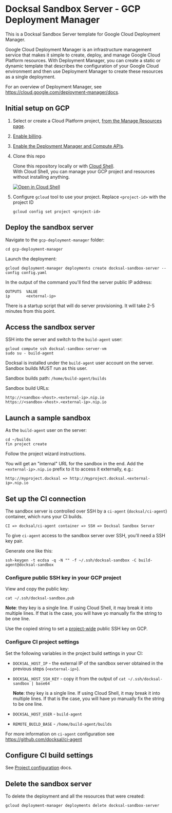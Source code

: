 # Docksal Sandbox Server - GCP Deployment Manager

This is a Docksal Sandbox Server template for Google Cloud Deployment Manager.

Google Cloud Deployment Manager is an infrastructure management service that makes it simple to create, deploy, 
and manage Google Cloud Platform resources. With Deployment Manager, you can create a static or dynamic template 
that describes the configuration of your Google Cloud environment and then use Deployment Manager to create these 
resources as a single deployment.

For an overview of Deployment Manager, see https://cloud.google.com/deployment-manager/docs.

## Initial setup on GCP

1. Select or create a Cloud Platform project, [from the Manage Resources page](https://console.cloud.google.com/cloud-resource-manager).

1. [Enable billing](https://support.google.com/cloud/answer/6293499#enable-billing).

1. [Enable the Deployment Manager and Compute APIs](https://console.cloud.google.com/flows/enableapi?apiid=deploymentmanager,compute_component).

1. Clone this repo

    Clone this repository locally or with [Cloud Shell](https://cloud.google.com/shell/).  
    With Cloud Shell, you can manage your GCP project and resources without installing anything.

    [![Open in Cloud Shell](http://gstatic.com/cloudssh/images/open-btn.svg)](https://console.cloud.google.com/cloudshell/open?git_repo=https%3A%2F%2Fgithub.com%2Fdocksal%2Fsandbox-server&page=editor)

1. Configure `gcloud` tool to use your project. Replace `<project-id>` with the project ID

    ```
    gcloud config set project <project-id>
    ```

## Deploy the sandbox server

Navigate to the `gcp-deployment-manager` folder:

    cd gcp-deployment-manager

Launch the deployment:

    gcloud deployment-manager deployments create docksal-sandbox-server --config config.yaml

In the output of the command you'll find the server public IP address:

    OUTPUTS  VALUE
    ip       <external-ip>

There is a startup script that will do server provisioning. It will take 2-5 minutes from this point.

## Access the sandbox server

SSH into the server and switch to the `build-agent` user:

    gcloud compute ssh docksal-sandbox-server-vm
    sudo su - build-agent

Docksal is installed under the `build-agent` user account on the server. Sandbox builds MUST run as this user.

Sandbox builds path: `/home/build-agent/builds`

Sandbox build URLs:

    http://<sandbox-vhost>.<external-ip>.nip.io
    https://<sandbox-vhost>.<external-ip>.nip.io

## Launch a sample sandbox

As the `build-agent` user on the server:

    cd ~/builds
    fin project create

Follow the project wizard instructions.

You will get an "internal" URL for the sandbox in the end. Add the `<external-ip>.nip.io` prefix to it to access it 
externally, e.g.:

    http://myproject.docksal => http://myproject.docksal.<external-ip>.nip.io

## Set up the CI connection

The sandbox server is controlled over SSH by a `ci-agent` (`docksal/ci-agent`) container, which runs your CI builds.

    CI => docksal/ci-agent container => SSH => Docksal Sandbox Server

To give `ci-agent` access to the sandbox server over SSH, you'll need a SSH key pair.

Generate one like this:

    ssh-keygen -t ecdsa -q -N "" -f ~/.ssh/docksal-sandbox -C build-agent@docksal-sandbox

### Configure public SSH key in your GCP project

View and copy the public key:

```
cat ~/.ssh/docksal-sandbox.pub
```

   **Note**: they key is a single line. If using Cloud Shell, it may break it into multiple lines. If that is the case, you will have yo manually fix the string to be one line.

Use the copied string to set a [project-wide](https://cloud.google.com/compute/docs/instances/adding-removing-ssh-keys#project-wide) public SSH key on GCP.

### Configure CI project settings

Set the following variables in the project build settings in your CI:

- `DOCKSAL_HOST_IP` - the external IP of the sandbox server obtained in the previous steps (`<external-ip>`).
- `DOCKSAL_HOST_SSH_KEY` - copy it from the output of `cat ~/.ssh/docksal-sandbox | base64`

    **Note**: they key is a single line. If using Cloud Shell, it may break it into multiple lines. If that is the case, you will have yo manually fix the string to be one line.

- `DOCKSAL_HOST_USER` - `build-agent`
- `REMOTE_BUILD_BASE` - `/home/build-agent/builds`

For more information on `ci-agent` configuration see https://github.com/docksal/ci-agent

## Configure CI build settings

See [Project configuration](https://github.com/docksal/ci-agent#project-configuration) docs.

## Delete the sandbox server

To delete the deployment and all the resources that were created:

    gcloud deployment-manager deployments delete docksal-sandbox-server
